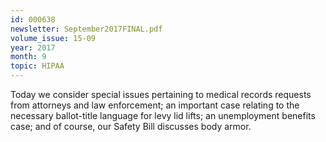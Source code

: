 ```yaml
---
id: 000638
newsletter: September2017FINAL.pdf
volume_issue: 15-09
year: 2017
month: 9
topic: HIPAA
---
```


Today we consider special issues pertaining to medical records requests from attorneys and law enforcement; an important case relating to the necessary ballot-title language for levy lid lifts; an unemployment benefits case; and of course, our Safety Bill discusses body armor.